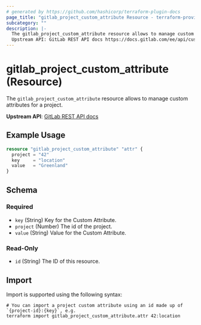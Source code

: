 ```yaml
---
# generated by https://github.com/hashicorp/terraform-plugin-docs
page_title: "gitlab_project_custom_attribute Resource - terraform-provider-gitlab"
subcategory: ""
description: |-
  The gitlab_project_custom_attribute resource allows to manage custom attributes for a project.
  Upstream API: GitLab REST API docs https://docs.gitlab.com/ee/api/custom_attributes.html
---
```


# gitlab_project_custom_attribute (Resource)

The `gitlab_project_custom_attribute` resource allows to manage custom attributes for a project.

**Upstream API**: [GitLab REST API docs](https://docs.gitlab.com/ee/api/custom_attributes.html)

## Example Usage

```terraform
resource "gitlab_project_custom_attribute" "attr" {
  project = "42"
  key     = "location"
  value   = "Greenland"
}
```

<!-- schema generated by tfplugindocs -->
## Schema

### Required

- `key` (String) Key for the Custom Attribute.
- `project` (Number) The id of the project.
- `value` (String) Value for the Custom Attribute.

### Read-Only

- `id` (String) The ID of this resource.

## Import

Import is supported using the following syntax:

```shell
# You can import a project custom attribute using an id made up of `{project-id}:{key}`, e.g.
terraform import gitlab_project_custom_attribute.attr 42:location
```
